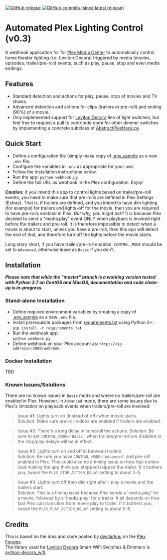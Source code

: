 [![GitHub release](https://img.shields.io/badge/Download-Release%20v0.3-lightgrey.svg?style=social)](https://github.com/randyoyarzabal/plex_light/releases/latest) [![GitHub commits (since latest release)](https://img.shields.io/github/commits-since/randyoyarzabal/plex_light/latest.svg?style=social)](https://github.com/randyoyarzabal/plex_light/commits/master)

# Automated Plex Lighting Control (v0.3)
A webhook application for for [Plex Media Center](http://plex.tv) to automatically control home theater lighting 
(i.e. Leviton Decora) triggered by media (movies, episodes, trailer/pre-roll) events, such as play, pause, 
stop and even media endings.

## Features
- Standard detection and actions for play, pause, stop of movies and TV shows.
- Advanced detection and actions for clips (trailers or pre-roll) and ending (90%) of a movie.
- Only implemented support for [Leviton Decora](http://www.leviton.com/en/products/lighting-controls/decora-smart-with-wifi) 
line of light switches, but feel free to request a pull to contribute code for other dimmer switches by implementing
a concrete subclass of [AbstractPlexHook.py](AbstractPlexHook.py).

## Quick Start
- Define a configuration file (simply make copy of [.env_sample](.env_sample) as a new `.env` file.
- Configure the variables in `.env` as appropriate for your use.
- Follow the installation instructions below.
- Run the app: `python webhook.py` 
- Define the full URL as webhook in the Plex configuration. Enjoy!

***Caution:*** if you intend this app to control lights based on trailer/pre-roll events, you need to make sure that 
pre-rolls are defined in Plex Settings (Extras). That is, if trailers are defined, and you intend to have dim lighting 
(for example) for trailers and lights-off for the movie, then you are required to have pre-rolls enabled in Plex. 
*But why, you might ask?* It is because Plex decided to send a "media.play" event ONLY when playback is invoked right 
before the trailers and pre-roll. It is therefore impossible to detect when a movie is about to start, unless you have 
a pre-roll, then this app will detect the end of that, and therefore turn off the lights before the movie starts.  

Long story short, if you have trailer/pre-roll enabled, `CONTROL_MODE` should be set to `Advanced`, otherwise leave 
as `Basic` if you don't.

## Installation

***Please note that while the "master" branch is a working version tested with Python 3.7 on CentOS and MacOS, 
documentation and code clean-up is in-progress.***

### Stand-alone Installation

- Define required environment variables by creating a copy of [.env_sample](.env_sample) as a new `.env` file.
- Install prerequisite packages from [requirements.txt](requirements.txt) using Python 3+:  
`pip install -r requirements.txt`
- Run the webhook app:  
`python webhook.py`
- Define webhook on your Plex account as: `http://<ip address>:5000/webhook`

### Docker Installation
TBD

### Known Issues/Solutions
There are no known issues in `Basic` mode and where no trailers/pre-roll are enabled in Plex.
However, in `Advanced` mode, there are some issues due to Plex's limitation on playback events when trailers/pre-roll 
are involved:

> Issue #1: Lights turn on (instead of off) when movie starts.   
> Solution: Make sure pre-roll videos are enabled if trailers are enabled. 

> Issue #2: There's a long delay in some/all the actions.
> Solution: Be sure to set `CONTROL_MODE='Basic'` when trailers/pre-roll are disabled or the stop/play delays will be
> in effect.

> Issue #2: Lights turn on and off in between trailers.   
> Solution: Be sure you have `CONTROL_MODE='Advanced'` and pre-roll enabled in Plex.  This could also be a timing issue
on how fast trailers load making the app think you stopped/skipped the trailer. If it bothers you, tweak the 
`PLEX_STOP_ACTION_DELAY` setting to about 2-5.

> Issue #3: Lights turn off then dim right after I play a movie and the trailers start.   
> Solution: This is a timing issue because Plex sends a 'media.play' for a movie, followed by a 'media.play' for a 
trailer. It all depends on how fast Plex can transition from movie play to trailer. If it bothers you, tweak the 
`PLEX_PLAY_ACTION_DELAY` setting to about 5-8.

## Credits

This is based on the idea and code posted by [dwclarknu](https://forums.plex.tv/t/rel-control-leviton-lights/275873) 
on the [Plex Forums](https://forums.plex.tv).  
The library used for [Leviton Decora](http://www.leviton.com/en/products/lighting-controls/decora-smart-with-wifi) 
Smart WiFi Switches &amp; Dimmers is [python-decora_wifi](https://github.com/tlyakhov/python-decora_wifi).
